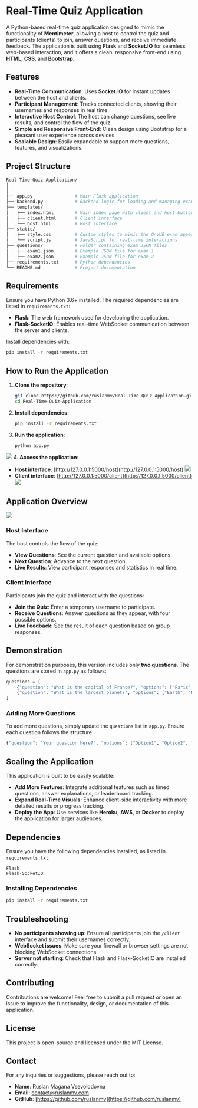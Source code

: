 # Real-Time Quiz Application

A Python-based real-time quiz application designed to mimic the functionality of **Mentimeter**, allowing a host to control the quiz and participants (clients) to join, answer questions, and receive immediate feedback. The application is built using **Flask** and **Socket.IO** for seamless web-based interaction, and it offers a clean, responsive front-end using **HTML**, **CSS**, and **Bootstrap**.

## Features

- **Real-Time Communication**: Uses **Socket.IO** for instant updates between the host and clients.
- **Participant Management**: Tracks connected clients, showing their usernames and responses in real time.
- **Interactive Host Control**: The host can change questions, see live results, and control the flow of the quiz.
- **Simple and Responsive Front-End**: Clean design using Bootstrap for a pleasant user experience across devices.
- **Scalable Design**: Easily expandable to support more questions, features, and visualizations.

## Project Structure

```bash
Real-Time-Quiz-Application/
│
│
├── app.py                # Main Flask application
├── backend.py            # Backend logic for loading and managing exams
├── templates/
│   ├── index.html        # Main index page with client and host buttons
│   ├── client.html       # Client interface
│   └── host.html         # Host interface
├── static/
│   ├── style.css         # Custom styles to mimic the OnVUE exam appearance
│   └── script.js         # JavaScript for real-time interactions
├── questions/            # Folder containing exam JSON files
│   ├── exam1.json        # Example JSON file for exam 1
│   ├── exam2.json        # Example JSON file for exam 2
├── requirements.txt      # Python dependencies
└── README.md             # Project documentation
```

## Requirements

Ensure you have Python 3.6+ installed. The required dependencies are listed in `requirements.txt`:

- **Flask**: The web framework used for developing the application.
- **Flask-SocketIO**: Enables real-time WebSocket communication between the server and clients.

Install dependencies with:

```bash
pip install -r requirements.txt
```

## How to Run the Application

1. **Clone the repository**:
   ```bash
   git clone https://github.com/ruslanmv/Real-Time-Quiz-Application.git
   cd Real-Time-Quiz-Application
   ```

2. **Install dependencies**:
   ```bash
   pip install -r requirements.txt
   ```

3. **Run the application**:
   ```bash
   python app.py
   ```
![](assets/2024-10-21-17-07-42.png)
4. **Access the application**:
   - **Host interface**: [http://127.0.0.1:5000/host](http://127.0.0.1:5000/host)
![](assets/2024-10-21-17-08-13.png)
   - **Client interface**: [http://127.0.0.1:5000/client](http://127.0.0.1:5000/client)
![](assets/2024-10-21-17-09-15.png)
## Application Overview
![](assets/2024-10-21-17-18-28.png)
### Host Interface

The host controls the flow of the quiz:
- **View Questions**: See the current question and available options.
- **Next Question**: Advance to the next question.
- **Live Results**: View participant responses and statistics in real time.

### Client Interface

Participants join the quiz and interact with the questions:
- **Join the Quiz**: Enter a temporary username to participate.
- **Receive Questions**: Answer questions as they appear, with four possible options.
- **Live Feedback**: See the result of each question based on group responses.

## Demonstration

For demonstration purposes, this version includes only **two questions**. The questions are stored in `app.py` as follows:

```python
questions = [
    {"question": "What is the capital of France?", "options": ["Paris", "London", "Berlin", "Rome"]},
    {"question": "What is the largest planet?", "options": ["Earth", "Mars", "Jupiter", "Saturn"]}
]
```

### Adding More Questions

To add more questions, simply update the `questions` list in `app.py`. Ensure each question follows the structure:
```python
{"question": "Your question here?", "options": ["Option1", "Option2", "Option3", "Option4"]}
```

## Scaling the Application

This application is built to be easily scalable:
- **Add More Features**: Integrate additional features such as timed questions, answer explanations, or leaderboard tracking.
- **Expand Real-Time Visuals**: Enhance client-side interactivity with more detailed results or progress tracking.
- **Deploy the App**: Use services like **Heroku**, **AWS**, or **Docker** to deploy the application for larger audiences.

## Dependencies

Ensure you have the following dependencies installed, as listed in `requirements.txt`:

```
Flask
Flask-SocketIO
```

### Installing Dependencies

```bash
pip install -r requirements.txt
```

## Troubleshooting

- **No participants showing up**: Ensure all participants join the `/client` interface and submit their usernames correctly.
- **WebSocket issues**: Make sure your firewall or browser settings are not blocking WebSocket connections.
- **Server not starting**: Check that Flask and Flask-SocketIO are installed correctly.

## Contributing

Contributions are welcome! Feel free to submit a pull request or open an issue to improve the functionality, design, or documentation of this application.

## License

This project is open-source and licensed under the MIT License.

## Contact

For any inquiries or suggestions, please reach out to:

- **Name**: Ruslan Magana Vsevolodovna
- **Email**: contact@ruslanmv.com
- **GitHub**: [https://github.com/ruslanmv](https://github.com/ruslanmv)

